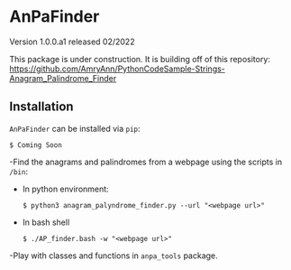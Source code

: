 # AnPaFinder
Version 1.0.0.a1 released 02/2022


This package is under construction. It is building off of this repository:
    https://github.com/AmryAnn/PythonCodeSample-Strings-Anagram_Palindrome_Finder

## Installation
`AnPaFinder` can be installed via `pip`:
```
$ Coming Soon
```

-Find the anagrams and palindromes from a webpage using the scripts in `/bin`:
 - In python environment: 
   ```
   $ python3 anagram_palyndrome_finder.py --url "<webpage url>"
   ```
 - In bash shell
   ```
   $ ./AP_finder.bash -w "<webpage url>"
   ```
-Play with classes and functions in `anpa_tools` package.
		